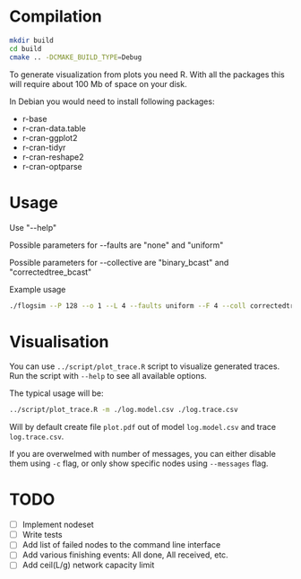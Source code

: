 # Compilation

```bash
mkdir build
cd build
cmake .. -DCMAKE_BUILD_TYPE=Debug
```

To generate visualization from plots you need R. With all the packages
this will require about 100 Mb of space on your disk.

In Debian you would need to install following packages:

  - r-base
  - r-cran-data.table
  - r-cran-ggplot2
  - r-cran-tidyr
  - r-cran-reshape2
  - r-cran-optparse

# Usage

Use "--help"

Possible parameters for --faults are "none" and "uniform"

Possible parameters for --collective are "binary_bcast" and
"correctedtree_bcast"

Example usage

```bash
./flogsim --P 128 --o 1 --L 4 --faults uniform --F 4 --coll correctedtree_bcast --help
```

# Visualisation

You can use `../script/plot_trace.R` script to visualize generated
traces. Run the script with `--help` to see all available options.

The typical usage will be:

```bash
../script/plot_trace.R -m ./log.model.csv ./log.trace.csv
```

Will by default create file `plot.pdf` out of model `log.model.csv`
and trace `log.trace.csv`.

If you are overwelmed with number of messages, you can either disable
them using `-c` flag, or only show specific nodes using `--messages`
flag.

# TODO

  - [ ] Implement nodeset
  - [ ] Write tests
  - [ ] Add list of failed nodes to the command line interface
  - [ ] Add various finishing events: All done, All received, etc.
  - [ ] Add ceil(L/g) network capacity limit

